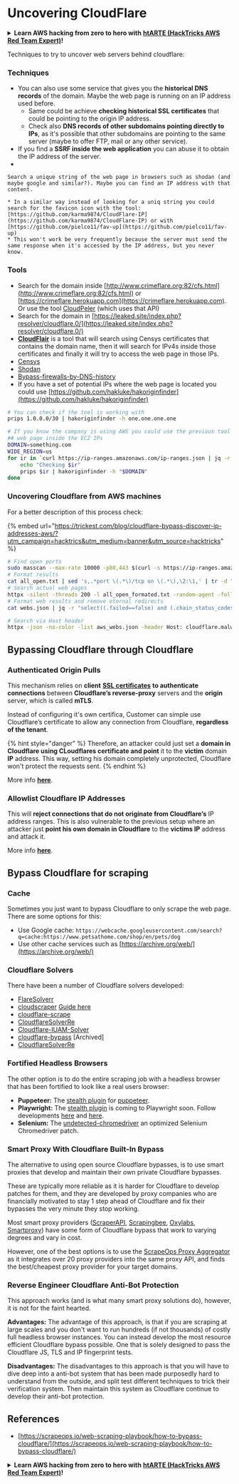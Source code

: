 # Uncovering CloudFlare

<details>

<summary><strong>Learn AWS hacking from zero to hero with</strong> <a href="https://training.hacktricks.xyz/courses/arte"><strong>htARTE (HackTricks AWS Red Team Expert)</strong></a><strong>!</strong></summary>

Other ways to support HackTricks:

* If you want to see your **company advertised in HackTricks** or **download HackTricks in PDF** Check the [**SUBSCRIPTION PLANS**](https://github.com/sponsors/carlospolop)!
* Get the [**official PEASS & HackTricks swag**](https://peass.creator-spring.com)
* Discover [**The PEASS Family**](https://opensea.io/collection/the-peass-family), our collection of exclusive [**NFTs**](https://opensea.io/collection/the-peass-family)
* **Join the** 💬 [**Discord group**](https://discord.gg/hRep4RUj7f) or the [**telegram group**](https://t.me/peass) or **follow** me on **Twitter** 🐦 [**@carlospolopm**](https://twitter.com/carlospolopm)**.**
* **Share your hacking tricks by submitting PRs to the** [**HackTricks**](https://github.com/carlospolop/hacktricks) and [**HackTricks Cloud**](https://github.com/carlospolop/hacktricks-cloud) github repos.

</details>

Techniques to try to uncover web servers behind cloudflare:

### Techniques

* You can also use some service that gives you the **historical DNS records** of the domain. Maybe the web page is running on an IP address used before.
  * Same could be achieve **checking historical SSL certificates** that could be pointing to the origin IP address.
  * Check also **DNS records of other subdomains pointing directly to IPs**, as it's possible that other subdomains are pointing to the same server (maybe to offer FTP, mail or any other service).
* If you find a **SSRF inside the web application** you can abuse it to obtain the IP address of the server.
*

    Search a unique string of the web page in browsers such as shodan (and maybe google and similar?). Maybe you can find an IP address with that content.

    * In a similar way instead of looking for a uniq string you could search for the favicon icon with the tool: [https://github.com/karma9874/CloudFlare-IP](https://github.com/karma9874/CloudFlare-IP) or with [https://github.com/pielco11/fav-up](https://github.com/pielco11/fav-up)
    * This won't work be very frequently because the server must send the same response when it's accessed by the IP address, but you never know.

### Tools

* Search for the domain inside [http://www.crimeflare.org:82/cfs.html](http://www.crimeflare.org:82/cfs.html) or [https://crimeflare.herokuapp.com](https://crimeflare.herokuapp.com). Or use the tool [CloudPeler](https://github.com/zidansec/CloudPeler) (which uses that API)
* Search for the domain in [https://leaked.site/index.php?resolver/cloudflare.0/](https://leaked.site/index.php?resolver/cloudflare.0/)
* [**CloudFlair**](https://github.com/christophetd/CloudFlair) is a tool that will search using Censys certificates that contains the domain name, then it will search for IPv4s inside those certificates and finally it will try to access the web page in those IPs.
* [Censys](https://search.censys.io/)
* [Shodan](https://shodan.io/)
* [Bypass-firewalls-by-DNS-history](https://github.com/vincentcox/bypass-firewalls-by-DNS-history)
* If you have a set of potential IPs where the web page is located you could use [https://github.com/hakluke/hakoriginfinder](https://github.com/hakluke/hakoriginfinder)

```bash
# You can check if the tool is working with
prips 1.0.0.0/30 | hakoriginfinder -h one.one.one.one

# If you know the company is using AWS you could use the previous tool to search the
## web page inside the EC2 IPs
DOMAIN=something.com
WIDE_REGION=us
for ir in `curl https://ip-ranges.amazonaws.com/ip-ranges.json | jq -r '.prefixes[] | select(.service=="EC2") | select(.region|test("^us")) | .ip_prefix'`; do 
    echo "Checking $ir"
    prips $ir | hakoriginfinder -h "$DOMAIN"
done
```

### Uncovering Cloudflare from AWS machines

For a better description of this process check:

{% embed url="https://trickest.com/blog/cloudflare-bypass-discover-ip-addresses-aws/?utm_campaign=hacktrics&utm_medium=banner&utm_source=hacktricks" %}

```bash
# Find open ports
sudo masscan --max-rate 10000 -p80,443 $(curl -s https://ip-ranges.amazonaws.com/ip-ranges.json | jq -r '.prefixes[] | select(.service=="EC2") | .ip_prefix' | tr '\n' ' ') | grep "open"  > all_open.txt
# Format results
cat all_open.txt | sed 's,.*port \(.*\)/tcp on \(.*\),\2:\1,' | tr -d " " > all_open_formated.txt
# Search actual web pages
httpx -silent -threads 200 -l all_open_formated.txt -random-agent -follow-redirects -json -no-color -o webs.json
# Format web results and remove eternal redirects
cat webs.json | jq -r "select((.failed==false) and (.chain_status_codes | length) < 9) | .url" | sort -u > aws_webs.json

# Search via Host header
httpx -json -no-color -list aws_webs.json -header Host: cloudflare.malwareworld.com -threads 250 -random-agent -follow-redirects -o web_checks.json
```

## Bypassing Cloudflare through Cloudflare

### Authenticated Origin Pulls

This mechanism relies on **client** [**SSL certificates**](https://socradar.io/how-to-monitor-your-ssl-certificates-expiration-easily-and-why/) **to authenticate connections** between **Cloudflare’s reverse-proxy** servers and the **origin** server, which is called **mTLS**.

Instead of configuring it's own certifica, Customer can simple use Cloudflare’s certificate to allow any connection from Cloudflare, **regardless of the tenant**.

{% hint style="danger" %}
Therefore, an attacker could just set a **domain in Cloudflare using CLoudflares certificate and point** it to the **victim** domain **IP** address. This way, setting his domain completely unprotected, Cloudflare won't protect the requests sent.
{% endhint %}

More info [**here**](https://socradar.io/cloudflare-protection-bypass-vulnerability-on-threat-actors-radar/).

### Allowlist Cloudflare IP Addresses

This will **reject connections that do not originate from Cloudflare’s** IP address ranges. This is also vulnerable to the previous setup where an attacker just **point his own domain in Cloudflare** to the **victims IP** address and attack it.

More info [**here**](https://socradar.io/cloudflare-protection-bypass-vulnerability-on-threat-actors-radar/).

## Bypass Cloudflare for scraping

### Cache

Sometimes you just want to bypass Cloudflare to only scrape the web page. There are some options for this:

* Use Google cache: `https://webcache.googleusercontent.com/search?q=cache:https://www.petsathome.com/shop/en/pets/dog`
* Use other cache services such as [https://archive.org/web/](https://archive.org/web/)

### Cloudflare Solvers

There have been a number of Cloudflare solvers developed:

* [FlareSolverr](https://github.com/FlareSolverr/FlareSolverr)
* [cloudscraper](https://github.com/VeNoMouS/cloudscraper) [Guide here](https://scrapeops.io/python-web-scraping-playbook/python-cloudscraper/)
* [cloudflare-scrape](https://github.com/Anorov/cloudflare-scrape)
* [CloudflareSolverRe](https://github.com/RyuzakiH/CloudflareSolverRe)
* [Cloudflare-IUAM-Solver](https://github.com/ninja-beans/cloudflare-iuam-solver)
* [cloudflare-bypass](https://github.com/devgianlu/cloudflare-bypass) \[Archived]
* [CloudflareSolverRe](https://github.com/RyuzakiH/CloudflareSolverRe)

### Fortified Headless Browsers <a href="#option-4-scrape-with-fortified-headless-browsers" id="option-4-scrape-with-fortified-headless-browsers"></a>

The other option is to do the entire scraping job with a headless browser that has been fortified to look like a real users browser:

* **Puppeteer:** The [stealth plugin](https://github.com/berstend/puppeteer-extra/tree/master/packages/puppeteer-extra-plugin-stealth) for [puppeteer](https://github.com/puppeteer/puppeteer).
* **Playwright:** The [stealth plugin](https://www.npmjs.com/package/playwright-stealth) is coming to Playwright soon. Follow developments [here](https://github.com/berstend/puppeteer-extra/issues/454) and [here](https://github.com/berstend/puppeteer-extra/tree/master/packages/playwright-extra).
* **Selenium:** The [undetected-chromedriver](https://github.com/ultrafunkamsterdam/undetected-chromedriver) an optimized Selenium Chromedriver patch.

### Smart Proxy With Cloudflare Built-In Bypass <a href="#option-5-smart-proxy-with-cloudflare-built-in-bypass" id="option-5-smart-proxy-with-cloudflare-built-in-bypass"></a>

The alternative to using open source Cloudflare bypasses, is to use smart proxies that develop and maintain their own private Cloudflare bypasses.

These are typically more reliable as it is harder for Cloudflare to develop patches for them, and they are developed by proxy companies who are financially motivated to stay 1 step ahead of Cloudflare and fix their bypasses the very minute they stop working.

Most smart proxy providers ([ScraperAPI](https://www.scraperapi.com/?fp\_ref=scrapeops), [Scrapingbee](https://www.scrapingbee.com/?fpr=scrapeops), [Oxylabs](https://oxylabs.go2cloud.org/aff\_c?offer\_id=7\&aff\_id=379\&url\_id=32), [Smartproxy](https://prf.hn/click/camref:1100loxdG/\[p\_id:1100l442001]/destination:https%3A%2F%2Fsmartproxy.com%2Fscraping%2Fweb)) have some form of Cloudflare bypass that work to varying degrees and vary in cost.

However, one of the best options is to use the [ScrapeOps Proxy Aggregator](https://scrapeops.io/proxy-aggregator/) as it integrates over 20 proxy providers into the same proxy API, and finds the best/cheapest proxy provider for your target domains.

### Reverse Engineer Cloudflare Anti-Bot Protection <a href="#option-6-reverse-engineer-cloudflare-anti-bot-protection" id="option-6-reverse-engineer-cloudflare-anti-bot-protection"></a>

This approach works (and is what many smart proxy solutions do), however, it is not for the faint hearted.

**Advantages:** The advantage of this approach, is that if you are scraping at large scales and you don't want to run hundreds (if not thousands) of costly full headless browser instances. You can instead develop the most resource efficient Cloudflare bypass possible. One that is solely designed to pass the Cloudflare JS, TLS and IP fingerprint tests.

**Disadvantages:** The disadvantages to this approach is that you will have to dive deep into a anti-bot system that has been made purposedly hard to understand from the outside, and split test different techniques to trick their verification system. Then maintain this system as Cloudflare continue to develop their anti-bot protection.

## References

* [https://scrapeops.io/web-scraping-playbook/how-to-bypass-cloudflare/](https://scrapeops.io/web-scraping-playbook/how-to-bypass-cloudflare/)

<details>

<summary><strong>Learn AWS hacking from zero to hero with</strong> <a href="https://training.hacktricks.xyz/courses/arte"><strong>htARTE (HackTricks AWS Red Team Expert)</strong></a><strong>!</strong></summary>

Other ways to support HackTricks:

* If you want to see your **company advertised in HackTricks** or **download HackTricks in PDF** Check the [**SUBSCRIPTION PLANS**](https://github.com/sponsors/carlospolop)!
* Get the [**official PEASS & HackTricks swag**](https://peass.creator-spring.com)
* Discover [**The PEASS Family**](https://opensea.io/collection/the-peass-family), our collection of exclusive [**NFTs**](https://opensea.io/collection/the-peass-family)
* **Join the** 💬 [**Discord group**](https://discord.gg/hRep4RUj7f) or the [**telegram group**](https://t.me/peass) or **follow** me on **Twitter** 🐦 [**@carlospolopm**](https://twitter.com/carlospolopm)**.**
* **Share your hacking tricks by submitting PRs to the** [**HackTricks**](https://github.com/carlospolop/hacktricks) and [**HackTricks Cloud**](https://github.com/carlospolop/hacktricks-cloud) github repos.

</details>

